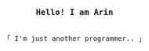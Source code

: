 <h3 align="center"><samp>Hello! I am <b><a rel="nofollow noopener noreferrer" target="_blank">Arin</a></b></samp></h3>
<p align="center"><br>
  <samp>
    「 I'm just another programmer.. 」<br>
  </samp>
</p>

<br>
